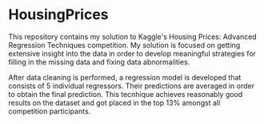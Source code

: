 # HousingPrices
This repository contains my solution to Kaggle's Housing Prices: Advanced Regression Techniques competition. My solution is focused on getting extensive insight into the data in order to develop meaningful strategies for filling in the missing data and fixing data abnormalities.

After data cleaning is performed, a regression model is developed that consists of 5 individual regressors. Their predictions are averaged in order to obtain the final prediction. This tecnhique achieves reasonably good results on the dataset and got placed in the top 13% amongst all competition participants.

